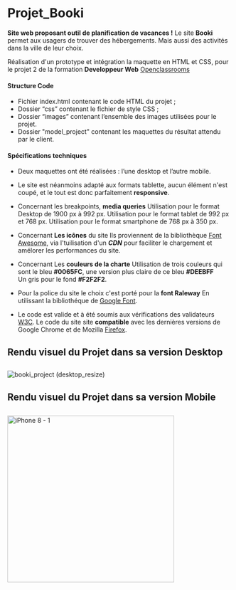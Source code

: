 # Projet_Booki

**Site web proposant outil de planification de vacances !**
Le site **Booki** permet aux usagers de trouver des hébergements.
Mais aussi des activités dans la ville de leur choix.

Réalisation d'un prototype et intégration la maquette en HTML et CSS,
pour le projet 2 de la formation **Developpeur Web** [Openclassrooms](https://openclassrooms.com/fr/)

#### Structure Code
- Fichier index.html contenant le code HTML du projet ;
- Dossier “css” contenant le fichier de style CSS ;
- Dossier “images” contenant l’ensemble des images utilisées pour le projet.
- Dossier "model_project" contenant les maquettes du résultat attendu par le client.


#### Spécifications techniques

- Deux maquettes ont été réalisées : l’une desktop et l’autre mobile. 
- Le site est néanmoins adapté aux formats tablette, aucun élément n'est coupé, et le tout est
donc parfaitement **responsive**.

- Concernant les breakpoints, **media queries**
Utilisation pour le format Desktop de 1900 px à 992 px. 
Utilisation pour le format tablet de 992 px et 768 px.
Utilisation pour le format smartphone de 768 px à 350 px.

- Concernant **Les icônes** du site 
Ils proviennent de la bibliothèque [Font Awesome](https://fontawesome.com/icons), via l'tuilisation d'un **_CDN_** pour faciliter le chargement et amélorer les performances du site.

- Concernant Les **couleurs de la charte** 
Utilisation de trois couleurs qui sont le bleu **#0065FC**, 
une version plus claire de ce bleu **#DEEBFF**  
Un gris pour le fond **#F2F2F2**.

- Pour la police du site le choix c'est porté pour la **font Raleway** 
En utilissant la bibliothéque de [Google Font](https://fonts.google.com/specimen/Raleway.).


- Le code est valide et à été soumis aux vérifications des validateurs [W3C](https://www.w3.org/).
Le code du site site **compatible** avec les dernières versions de
Google Chrome et de Mozilla [Firefox](https://www.mozilla.org/).
##
## Rendu visuel du Projet dans sa version Desktop
##
![booki_project (desktop_resize)](https://user-images.githubusercontent.com/88207582/165180367-36c5f657-1860-44ed-9573-c1cf7c736904.png)
##
## Rendu visuel du Projet dans sa version Mobile
##
<img width="375" alt="iPhone 8 - 1" src="https://user-images.githubusercontent.com/88207582/165180685-18c3cfba-961f-4feb-b6bc-15b9ea381e32.png">
